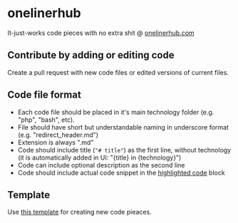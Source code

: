 # onelinerhub
It-just-works code pieces with no extra shit @ [onelinerhub.com](https://onelinerhub.com/)

## Contribute by adding or editing code
Create a pull request with new code files or edited versions of current files.

## Code file format
- Each code file should be placed in it's main technology folder (e.g. "php", "bash", etc).
- File should have short but understandable naming in underscore format (e.g. "redirect_header.md")
- Extension is always ".md"
- Code should include title (```"# title"```) as the first line, without technology (it is automatically added in UI: "{title} in {technology}")
- Code can include optional description as the second line
- Code should include actual code snippet in the [highlighted code](https://guides.github.com/features/mastering-markdown/) block

## Template
Use [this template](/main/template.md) for creating new code pieaces.
